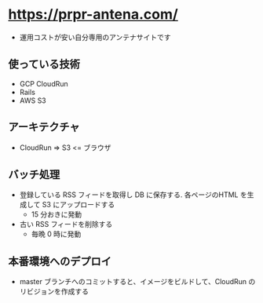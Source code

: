 # https://prpr-antena.com/

- 運用コストが安い自分専用のアンテナサイトです

## 使っている技術

- GCP CloudRun
- Rails
- AWS S3

## アーキテクチャ

- CloudRun => S3 <= ブラウザ

## バッチ処理

- 登録している RSS フィードを取得し DB に保存する. 各ページのHTML を生成して S3 にアップロードする
  - 15 分おきに発動
- 古い RSS フィードを削除する
  - 毎晩 0 時に発動

## 本番環境へのデプロイ

- master ブランチへのコミットすると、イメージをビルドして、CloudRun のリビジョンを作成する
